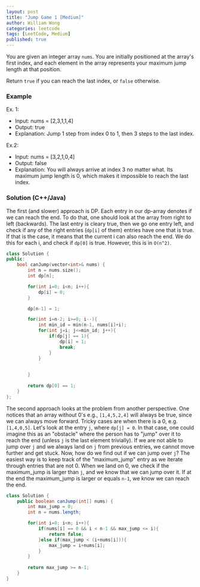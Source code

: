 ```yaml
---
layout: post
title: "Jump Game 1 [Medium]"
author: William Wong
categories: leetcode
tags: [LeetCode, Medium]
published: true
---
```

You are given an integer array `nums`. You are initially positioned at the array's first index, and each element in the array represents your maximum jump length at that position.

Return `true` if you can reach the last index, or `false` otherwise.

### Example
Ex. 1:
- Input: nums = [2,3,1,1,4]
- Output: true
- Explanation: Jump 1 step from index 0 to 1, then 3 steps to the last index.

Ex.2:
- Input: nums = [3,2,1,0,4]
- Output: false
- Explanation: You will always arrive at index 3 no matter what. Its maximum jump length is 0, which makes it impossible to reach the last index.

### Solution (C++/Java)
The first (and slower) approach is DP. Each entry in our dp-array denotes if we can reach the end. To do that, one should look at the array from right to left (backwards). The last entry is cleary true, then we go one entry left, and check if any of the right entries (`dp[i]` of them) entries have one that is true. If that is the case, it means that the current i can also reach the end. We do this for each i, and check if `dp[0]` is true. However, this is in `O(n^2)`.
```c++
class Solution {
public:
    bool canJump(vector<int>& nums) {
        int n = nums.size();
        int dp[n];

        for(int i=0; i<n; i++){
            dp[i] = 0;
        }

        dp[n-1] = 1;

        for(int i=n-2; i>=0; i--){
            int min_id = min(n-1, nums[i]+i);
            for(int j=i; j<=min_id; j++){
                if(dp[j] == 1){
                    dp[i] = 1;
                    break;
                }
            }
            

        }
        
        return dp[0] == 1;
    }
};
```

The second approach looks at the problem from another perspective. One notices that an array without 0's e.g., `[1,4,5,2,4]` will always be true, since we can always move forward. Tricky cases are when there is a 0, e.g. `[1,4,0,5]`. Let's look at the entry `j`, where `dp[j] = 0`.
In that case, one could imagine this as an "obstacle" where the person has to "jump" over it to reach the end (unless `j` is the last element trivially). If we are not able to jump over `j` and we always land on `j` from previous entries, we cannot move further and get stuck.
Now, how do we find out if we can jump over `j`? The easiest way is to keep track of the "maximum_jump" entry as we iterate through entries that are not 0. When we land on 0, we check if the maximum_jump is larger than `j`, and we know that we can jump over it.
If at the end the maximum_jump is larger or equals `n-1`, we know we can reach the end.

```java
class Solution {
    public boolean canJump(int[] nums) {
        int max_jump = 0;
        int n = nums.length;

        for(int i=0; i<n; i++){
            if(nums[i] == 0 && i < n-1 && max_jump <= i){
                return false;
            }else if(max_jump < (i+nums[i])){
                max_jump = i+nums[i];
            }
        }
        
        return max_jump >= n-1;
    }
}
```
